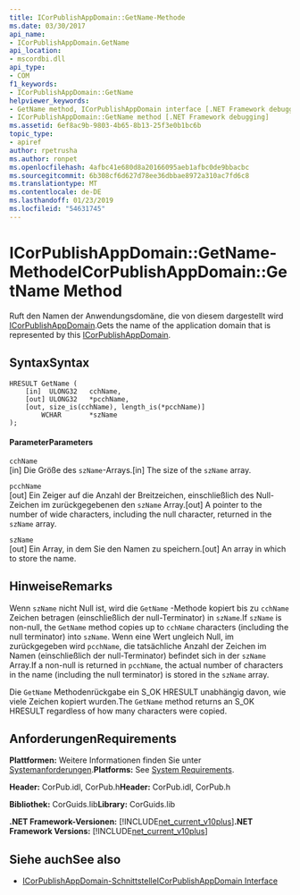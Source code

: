 ```yaml
---
title: ICorPublishAppDomain::GetName-Methode
ms.date: 03/30/2017
api_name:
- ICorPublishAppDomain.GetName
api_location:
- mscordbi.dll
api_type:
- COM
f1_keywords:
- ICorPublishAppDomain::GetName
helpviewer_keywords:
- GetName method, ICorPublishAppDomain interface [.NET Framework debugging]
- ICorPublishAppDomain::GetName method [.NET Framework debugging]
ms.assetid: 6ef8ac9b-9803-4b65-8b13-25f3e0b1bc6b
topic_type:
- apiref
author: rpetrusha
ms.author: ronpet
ms.openlocfilehash: 4afbc41e680d8a20166095aeb1afbc0de9bbacbc
ms.sourcegitcommit: 6b308cf6d627d78ee36dbbae8972a310ac7fd6c8
ms.translationtype: MT
ms.contentlocale: de-DE
ms.lasthandoff: 01/23/2019
ms.locfileid: "54631745"
---
```

# <a name="icorpublishappdomaingetname-method"></a><span data-ttu-id="5f85f-102">ICorPublishAppDomain::GetName-Methode</span><span class="sxs-lookup"><span data-stu-id="5f85f-102">ICorPublishAppDomain::GetName Method</span></span>
<span data-ttu-id="5f85f-103">Ruft den Namen der Anwendungsdomäne, die von diesem dargestellt wird [ICorPublishAppDomain](../../../../docs/framework/unmanaged-api/debugging/icorpublishappdomain-interface.md).</span><span class="sxs-lookup"><span data-stu-id="5f85f-103">Gets the name of the application domain that is represented by this [ICorPublishAppDomain](../../../../docs/framework/unmanaged-api/debugging/icorpublishappdomain-interface.md).</span></span>  
  
## <a name="syntax"></a><span data-ttu-id="5f85f-104">Syntax</span><span class="sxs-lookup"><span data-stu-id="5f85f-104">Syntax</span></span>  
  
```  
HRESULT GetName (  
    [in]  ULONG32   cchName,   
    [out] ULONG32   *pcchName,  
    [out, size_is(cchName), length_is(*pcchName)]   
        WCHAR       *szName  
);  
```  
  
#### <a name="parameters"></a><span data-ttu-id="5f85f-105">Parameter</span><span class="sxs-lookup"><span data-stu-id="5f85f-105">Parameters</span></span>  
 `cchName`  
 <span data-ttu-id="5f85f-106">[in] Die Größe des `szName`-Arrays.</span><span class="sxs-lookup"><span data-stu-id="5f85f-106">[in] The size of the `szName` array.</span></span>  
  
 `pcchName`  
 <span data-ttu-id="5f85f-107">[out] Ein Zeiger auf die Anzahl der Breitzeichen, einschließlich des Null-Zeichen im zurückgegebenen den `szName` Array.</span><span class="sxs-lookup"><span data-stu-id="5f85f-107">[out] A pointer to the number of wide characters, including the null character, returned in the `szName` array.</span></span>  
  
 `szName`  
 <span data-ttu-id="5f85f-108">[out] Ein Array, in dem Sie den Namen zu speichern.</span><span class="sxs-lookup"><span data-stu-id="5f85f-108">[out] An array in which to store the name.</span></span>  
  
## <a name="remarks"></a><span data-ttu-id="5f85f-109">Hinweise</span><span class="sxs-lookup"><span data-stu-id="5f85f-109">Remarks</span></span>  
 <span data-ttu-id="5f85f-110">Wenn `szName` nicht Null ist, wird die `GetName` -Methode kopiert bis zu `cchName` Zeichen betragen (einschließlich der null-Terminator) in `szName`.</span><span class="sxs-lookup"><span data-stu-id="5f85f-110">If `szName` is non-null, the `GetName` method copies up to `cchName` characters (including the null terminator) into `szName`.</span></span> <span data-ttu-id="5f85f-111">Wenn eine Wert ungleich Null, im zurückgegeben wird `pcchName`, die tatsächliche Anzahl der Zeichen im Namen (einschließlich der null-Terminator) befindet sich in der `szName` Array.</span><span class="sxs-lookup"><span data-stu-id="5f85f-111">If a non-null is returned in `pcchName`, the actual number of characters in the name (including the null terminator) is stored in the `szName` array.</span></span>  
  
 <span data-ttu-id="5f85f-112">Die `GetName` Methodenrückgabe ein S_OK HRESULT unabhängig davon, wie viele Zeichen kopiert wurden.</span><span class="sxs-lookup"><span data-stu-id="5f85f-112">The `GetName` method returns an S_OK HRESULT regardless of how many characters were copied.</span></span>  
  
## <a name="requirements"></a><span data-ttu-id="5f85f-113">Anforderungen</span><span class="sxs-lookup"><span data-stu-id="5f85f-113">Requirements</span></span>  
 <span data-ttu-id="5f85f-114">**Plattformen:** Weitere Informationen finden Sie unter [Systemanforderungen](../../../../docs/framework/get-started/system-requirements.md).</span><span class="sxs-lookup"><span data-stu-id="5f85f-114">**Platforms:** See [System Requirements](../../../../docs/framework/get-started/system-requirements.md).</span></span>  
  
 <span data-ttu-id="5f85f-115">**Header:** CorPub.idl, CorPub.h</span><span class="sxs-lookup"><span data-stu-id="5f85f-115">**Header:** CorPub.idl, CorPub.h</span></span>  
  
 <span data-ttu-id="5f85f-116">**Bibliothek:** CorGuids.lib</span><span class="sxs-lookup"><span data-stu-id="5f85f-116">**Library:** CorGuids.lib</span></span>  
  
 <span data-ttu-id="5f85f-117">**.NET Framework-Versionen:** [!INCLUDE[net_current_v10plus](../../../../includes/net-current-v10plus-md.md)]</span><span class="sxs-lookup"><span data-stu-id="5f85f-117">**.NET Framework Versions:** [!INCLUDE[net_current_v10plus](../../../../includes/net-current-v10plus-md.md)]</span></span>  
  
## <a name="see-also"></a><span data-ttu-id="5f85f-118">Siehe auch</span><span class="sxs-lookup"><span data-stu-id="5f85f-118">See also</span></span>
- [<span data-ttu-id="5f85f-119">ICorPublishAppDomain-Schnittstelle</span><span class="sxs-lookup"><span data-stu-id="5f85f-119">ICorPublishAppDomain Interface</span></span>](../../../../docs/framework/unmanaged-api/debugging/icorpublishappdomain-interface.md)
